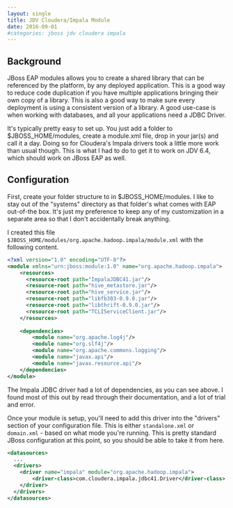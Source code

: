 ```yaml
---
layout: single
title: JDV Cloudera/Impala Module
date: 2016-09-01
#categories: jboss jdv cloudera impala
---
```


## Background
JBoss EAP modules allows you to create a shared library that can be referenced by the platform, by any deployed application.  This is a good way to reduce code duplication if you have multiple applications bringing their own copy of a library.  This is also a good way to make sure every deployment is using a consistent version of a library.  A good use-case is when working with databases, and all your applications need a JDBC Driver.

It's typically pretty easy to set up.  You just add a folder to $JBOSS_HOME/modules, create a module.xml file, drop in your jar(s) and call it a day.  Doing so for Cloudera's Impala drivers took a little more work than usual though.  This is what I had to do to get it to work on JDV 6.4, which should work on JBoss EAP as well.


## Configuration
First, create your folder structure to in $JBOSS_HOME/modules.  I like to stay out of the "systems" directory as that folder's what comes with EAP out-of-the box.  It's just my preference to keep any of my customization in a separate area so that I don't accidentally break anything.

I created this file `$JBOSS_HOME/modules/org.apache.hadoop.impala/module.xml` with the following content.
```xml
<?xml version="1.0" encoding="UTF-8"?>
<module xmlns="urn:jboss:module:1.0" name="org.apache.hadoop.impala">
    <resources>
      <resource-root path="ImpalaJDBC41.jar"/>
      <resource-root path="hive_metastore.jar"/>
      <resource-root path="hive_service.jar"/>
      <resource-root path="libfb303-0.9.0.jar"/>
      <resource-root path="libthrift-0.9.0.jar"/>
      <resource-root path="TCLIServiceClient.jar"/>
    </resources>
 
    <dependencies>
        <module name="org.apache.log4j"/>
        <module name="org.slf4j"/>
        <module name="org.apache.commons.logging"/>
        <module name="javax.api"/>
        <module name="javax.resource.api"/>        
    </dependencies>
</module>
```

The Impala JDBC driver had a lot of dependencies, as you can see above.  I found most of this out by read through their documentation, and a lot of trial and error.

Once your module is setup, you'll need to add this driver into the "drivers" section of your configuration file.  This is either `standalone.xml` or `domain.xml` - based on what mode you're running.  This is pretty standard JBoss configuration at this point, so you should be able to take it from here.

```xml
<datasources>
  ...
  <drivers>
    <driver name="impala" module="org.apache.hadoop.impala">
        <driver-class>com.cloudera.impala.jdbc41.Driver</driver-class>
    </driver>
  </drivers>
</datasources>
```